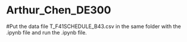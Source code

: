 # Arthur_Chen_DE300

#Put the data file T_F41SCHEDULE_B43.csv in the same folder with the .ipynb file and run the .ipynb file.

